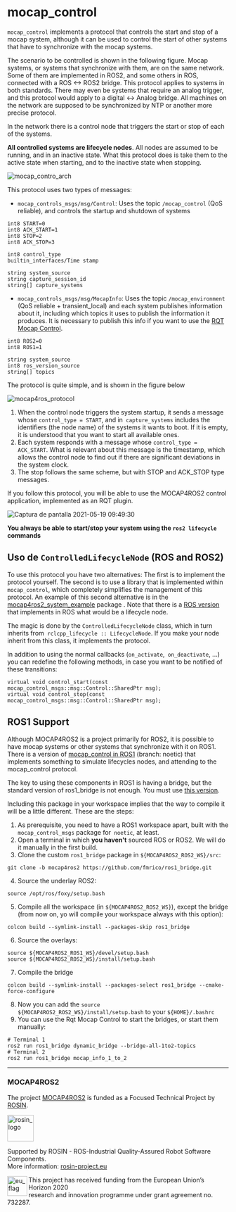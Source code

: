 # mocap_control

`mocap_control` implements a protocol that controls the start and stop of a mocap system, although it can be used to control the start of other systems that have to synchronize with the mocap systems.

The scenario to be controlled is shown in the following figure. Mocap systems, or systems that synchronize with them, are on the same network. Some of them are implemented in ROS2, and some others in ROS, connected with a ROS <-> ROS2 bridge. This protocol applies to systems in both standards. There may even be systems that require an analog trigger, and this protocol would apply to a digital <-> Analog bridge. All machines on the network are supposed to be synchronized by NTP or another more precise protocol.

In the network there is a control node that triggers the start or stop of each of the systems.

**All controlled systems are lifecycle nodes**. All nodes are assumed to be running, and in an inactive state. What this protocol does is take them to the active state when starting, and to the inactive state when stopping.

![mocap_contro_arch](https://user-images.githubusercontent.com/3810011/118769923-fa52ff00-b880-11eb-8eb2-443dc5121a2b.png)

This protocol uses two types of messages: 
* `mocap_controls_msgs/msg/Control`: Uses the topic `/mocap_control` (QoS reliable), and controls the startup and shutdown of systems

```
int8 START=0
int8 ACK_START=1
int8 STOP=2
int8 ACK_STOP=3

int8 control_type
builtin_interfaces/Time stamp

string system_source
string capture_session_id
string[] capture_systems
```



* `mocap_controls_msgs/msg/MocapInfo`: Uses the topic `/mocap_environment` (QoS reliable + transient_local) and each system publishes information about it, including which topics it uses to publish the information it produces. It is necessary to publish this info if you want to use the [RQT Mocap Control](https://github.com/MOCAP4ROS2-Project/mocap4ros2_applications/tree/main/rqt_mocap_control).

```
int8 ROS2=0
int8 ROS1=1

string system_source
int8 ros_version_source
string[] topics

```

The protocol is quite simple, and is shown in the figure below

![mocap4ros_protocol](https://user-images.githubusercontent.com/3810011/118773447-21abcb00-b885-11eb-95f4-38f3f72da5ef.png)

1. When the control node triggers the system startup, it sends a message whose `control_type = START`, and in` capture_systems` includes the identifiers (the node name) of the systems it wants to boot. If it is empty, it is understood that you want to start all available ones.
2. Each system responds with a message whose `control_type = ACK_START`. What is relevant about this message is the timestamp, which allows the control node to find out if there are significant deviations in the system clock.
3. The stop follows the same scheme, but with STOP and ACK_STOP type messages.

If you follow this protocol, you will be able to use the MOCAP4ROS2 control application, implemented as an RQT plugin.

![Captura de pantalla 2021-05-19 09:49:30](https://user-images.githubusercontent.com/3810011/118775945-bfa09500-b887-11eb-8394-1a2c3ea82719.png)

**You always be able to start/stop your system using the `ros2 lifecycle` commands**

## Uso de `ControlledLifecycleNode` (ROS and ROS2)

To use this protocol you have two alternatives: The first is to implement the protocol yourself. The second is to use a library that is implemented within `mocap_control`, which completely simplifies the management of this protocol. An example of this second alternative is in the [mocap4ros2_system_example](https://github.com/MOCAP4ROS2-Project/mocap4ros2_system_example) package . Note that there is a [ROS version](https://github.com/MOCAP4ROS2-Project/mocap4ros2_core/tree/noetic/mocap_control) that implements in ROS what would be a lifecycle node.

The magic is done by the `ControlledLifecycleNode` class, which in turn inherits from` rclcpp_lifecycle :: LifecycleNode`. If you make your node inherit from this class, it implements the protocol.

In addition to using the normal callbacks (`on_activate`,` on_deactivate`, ...) you can redefine the following methods, in case you want to be notified of these transitions:

```
virtual void control_start(const mocap_control_msgs::msg::Control::SharedPtr msg);
virtual void control_stop(const mocap_control_msgs::msg::Control::SharedPtr msg);
```

## ROS1 Support

Although MOCAP4ROS2 is a project primarily for ROS2, it is possible to have mocap systems or other systems that synchronize with it on ROS1. There is a version of [mocap_control in ROS1](https://github.com/MOCAP4ROS2-Project/mocap4ros2_core/tree/noetic/mocap_control/include/mocap_control) (branch: noetic) that implements something to simulate lifecycles nodes, and attending to the mocap_control protocol.

The key to using these components in ROS1 is having a bridge, but the standard version of ros1_bridge is not enough. You must use [this version](https://github.com/fmrico/ros1_bridge/tree/mocap4ros2).

Including this package in your workspace implies that the way to compile it will be a little different. These are the steps:

1. As prerequisite, you need to have a ROS1 workspace apart, built with the `mocap_control_msgs` package for` noetic`, at least. 
2. Open a terminal in which **you haven't** sourced ROS or ROS2. We will do it manually in the first build. 
3. Clone the custom `ros1_bridge` package in `${MOCAP4ROS2_ROS2_WS}/src`:
```
git clone -b mocap4ros2 https://github.com/fmrico/ros1_bridge.git
```
4. Source the underlay ROS2:
```
source /opt/ros/foxy/setup.bash
```
5. Compile all the workspace (in `${MOCAP4ROS2_ROS2_WS}`), except the bridge (from now on, yo will compile your workspace always with this option):
```
colcon build --symlink-install --packages-skip ros1_bridge
```
6. Source the overlays:
```
source ${MOCAP4ROS2_ROS1_WS}/devel/setup.bash
source ${MOCAP4ROS2_ROS2_WS}/install/setup.bash
```
7. Compile the bridge
```
colcon build --symlink-install --packages-select ros1_bridge --cmake-force-configure
```
8. Now you can add the `source ${MOCAP4ROS2_ROS2_WS}/install/setup.bash` to your `${HOME}/.bashrc`
9. You can use the Rqt Mocap Control to start the bridges, or start them manually:
```
# Terminal 1
ros2 run ros1_bridge dynamic_bridge --bridge-all-1to2-topics
# Terminal 2
ros2 run ros1_bridge mocap_info_1_to_2
```

---
### MOCAP4ROS2
The project [MOCAP4ROS2](https://rosin-project.eu/ftp/mocap4ros2) is funded as a Focused Technical Project by [ROSIN](http://rosin-project.eu/).


<a href="http://rosin-project.eu">
  <img src="http://rosin-project.eu/wp-content/uploads/rosin_ack_logo_wide.png"
       alt="rosin_logo" height="60" >
</a>

Supported by ROSIN - ROS-Industrial Quality-Assured Robot Software Components.  
More information: <a href="http://rosin-project.eu">rosin-project.eu</a>

<img src="http://rosin-project.eu/wp-content/uploads/rosin_eu_flag.jpg"
     alt="eu_flag" height="45" align="left" >  

This project has received funding from the European Union’s Horizon 2020  
research and innovation programme under grant agreement no. 732287.

